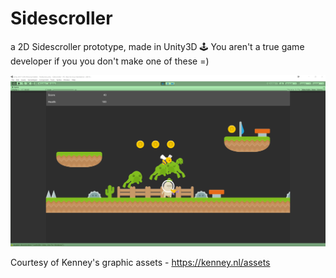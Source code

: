 # Sidescroller
a 2D Sidescroller prototype, made in Unity3D 🕹
You aren't a true game developer if you you don't make one of these =)

[![Youtube Teaser](/docs/sidescroller.png?raw=true "Sidescroller")](https://www.youtube.com/watch?v=qKoTnGki1zs&t=3s)

Courtesy of Kenney's graphic assets - https://kenney.nl/assets
